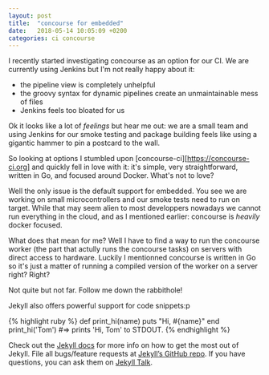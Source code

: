 ```yaml
---
layout: post
title:  "concourse for embedded"
date:   2018-05-14 10:05:09 +0200
categories: ci concourse
---
```

I recently started investigating concourse as an option for our CI. We are currently using Jenkins but I'm not really happy about it:

* the pipeline view is completely unhelpful
* the groovy syntax for dynamic pipelines create an unmaintainable mess of files
* Jenkins feels too bloated for us

Ok it looks like a lot of *feelings* but hear me out: we are a small team and using Jenkins for our smoke testing and package building feels like using a gigantic hammer to pin a postcard to the wall.

So looking at options I stumbled upon [concourse-ci][https://concourse-ci.org] and quickly fell in love with it: it's simple, very straightforward, written in Go, and focused around Docker. What's not to love?

Well the only issue is the default support for embedded. You see we are working on small microcontrollers and our smoke tests need to run on target. While that may seem alien to most developpers nowadays we cannot run everything in the cloud, and as I mentioned earlier: concourse is *heavily* docker focused.

What does that mean for me? Well I have to find a way to run the concourse worker (the part that actully runs the concourse tasks) on servers with direct access to hardware. Luckily I mentionned concourse is written in Go so it's just a matter of running a compiled version of the worker on a server right? Right?

Not quite but not far. Follow me down the rabbithole!

Jekyll also offers powerful support for code snippets:p

{% highlight ruby %}
def print_hi(name)
  puts "Hi, #{name}"
end
print_hi('Tom')
#=> prints 'Hi, Tom' to STDOUT.
{% endhighlight %}

Check out the [Jekyll docs][jekyll-docs] for more info on how to get the most out of Jekyll. File all bugs/feature requests at [Jekyll’s GitHub repo][jekyll-gh]. If you have questions, you can ask them on [Jekyll Talk][jekyll-talk].

[jekyll-docs]: https://jekyllrb.com/docs/home
[jekyll-gh]:   https://github.com/jekyll/jekyll
[jekyll-talk]: https://talk.jekyllrb.com/
